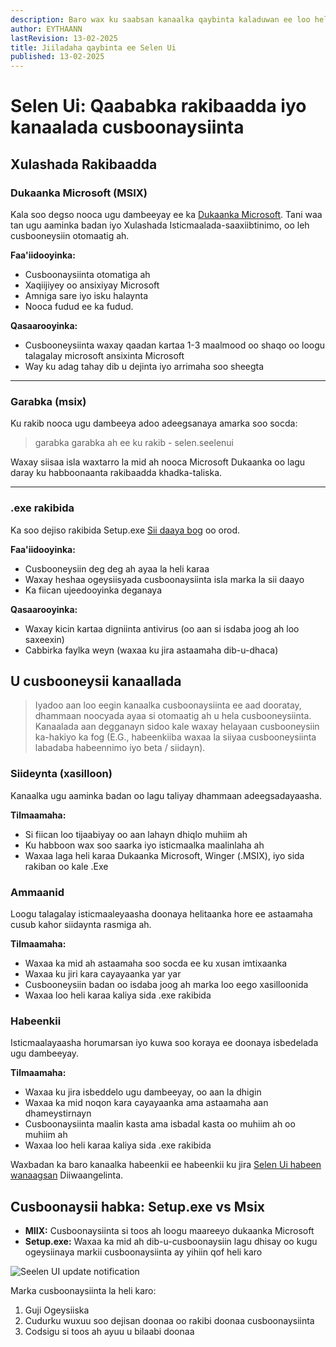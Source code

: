 ```yaml
---
description: Baro wax ku saabsan kanaalka qaybinta kaladuwan ee loo heli karo Selelen Ui
author: EYTHAANN
lastRevision: 13-02-2025
title: Jiiladaha qaybinta ee Selen Ui
published: 13-02-2025
---
```


# Selen Ui: Qaababka rakibaadda iyo kanaalada cusboonaysiinta

## Xulashada Rakibaadda

### Dukaanka Microsoft (MSIX)

Kala soo degso nooca ugu dambeeyay ee ka
[Dukaanka Microsoft](https://www.microsoft.com/store). Tani waa tan ugu aaminka
badan iyo Xulashada Isticmaalada-saaxiibtinimo, oo leh cusbooneysiin otomaatig
ah.

**Faa'iidooyinka:**

- Cusboonaysiinta otomatiga ah
- Xaqiijiyey oo ansixiyay Microsoft
- Amniga sare iyo isku halaynta
- Nooca fudud ee ka fudud.

**Qasaarooyinka:**

- Cusbooneysiinta waxay qaadan kartaa 1-3 maalmood oo shaqo oo loogu talagalay
  microsoft ansixinta Microsoft
- Way ku adag tahay dib u dejinta iyo arrimaha soo sheegta

---

### Garabka (msix)

Ku rakib nooca ugu dambeeya adoo adeegsanaya amarka soo socda:

> garabka garabka ah ee ku rakib - selen.seelenui

Waxay siisaa isla waxtarro la mid ah nooca Microsoft Dukaanka oo lagu daray ku
habboonaanta rakibaadda khadka-taliska.

---

### .exe rakibida

Ka soo dejiso rakibida Setup.exe
[Sii daaya bog](https://github.com/eythaann/Seelen-UI/releases) oo orod.

**Faa'iidooyinka:**

- Cusbooneysiin deg deg ah ayaa la heli karaa
- Waxay heshaa ogeysiisyada cusboonaysiinta isla marka la sii daayo
- Ka fiican ujeedooyinka deganaya

**Qasaarooyinka:**

- Waxay kicin kartaa digniinta antivirus (oo aan si isdaba joog ah loo saxeexin)
- Cabbirka faylka weyn (waxaa ku jira astaamaha dib-u-dhaca)

## U cusbooneysii kanaallada

> Iyadoo aan loo eegin kanaalka cusboonaysiinta ee aad dooratay, dhammaan
> noocyada ayaa si otomaatig ah u hela cusbooneysiinta. Kanaalada aan degganayn
> sidoo kale waxay helayaan cusbooneysiin ka-hakiyo ka fog (E.G., habeenkiiba
> waxaa la siiyaa cusbooneysiinta labadaba habeennimo iyo beta / siidayn).

### Siideynta (xasilloon)

Kanaalka ugu aaminka badan oo lagu taliyay dhammaan adeegsadayaasha.

**Tilmaamaha:**

- Si fiican loo tijaabiyay oo aan lahayn dhiqlo muhiim ah
- Ku habboon wax soo saarka iyo isticmaalka maalinlaha ah
- Waxaa laga heli karaa Dukaanka Microsoft, Winger (.MSIX), iyo sida rakiban oo
  kale .Exe

### Ammaanid

Loogu talagalay isticmaaleyaasha doonaya helitaanka hore ee astaamaha cusub
kahor siidaynta rasmiga ah.

**Tilmaamaha:**

- Waxaa ka mid ah astaamaha soo socda ee ku xusan imtixaanka
- Waxaa ku jiri kara cayayaanka yar yar
- Cusbooneysiin badan oo isdaba joog ah marka loo eego xasilloonida
- Waxaa loo heli karaa kaliya sida .exe rakibida

### Habeenkii

Isticmaalayaasha horumarsan iyo kuwa soo koraya ee doonaya isbedelada ugu
dambeeyay.

**Tilmaamaha:**

- Waxaa ku jira isbeddelo ugu dambeeyay, oo aan la dhigin
- Waxaa ka mid noqon kara cayayaanka ama astaamaha aan dhameystirnayn
- Cusboonaysiinta maalin kasta ama isbadal kasta oo muhiim ah oo muhiim ah
- Waxaa loo heli karaa kaliya sida .exe rakibida

Waxbadan ka baro kanaalka habeenkii ee habeenkii ku jira
[Selen Ui habeen wanaagsan](https://seelen.io/blog/nightly) Diiwaangelinta.

## Cusboonaysii habka: Setup.exe vs Msix

- **MIIX:** Cusboonaysiinta si toos ah loogu maareeyo dukaanka Microsoft
- **Setup.exe:** Waxaa ka mid ah dib-u-cusboonaysiin lagu dhisay oo kugu
  ogeysiinaya markii cusboonaysiinta ay yihiin qof heli karo

![Seelen UI update notification](https://github.com/Seelen-Inc/slu-blog/blob/master/blog/seelen-ui-distribution-channels/image.png?raw=true)

Marka cusboonaysiinta la heli karo:

1. Guji Ogeysiiska
2. Cudurku wuxuu soo dejisan doonaa oo rakibi doonaa cusboonaysiinta
3. Codsigu si toos ah ayuu u bilaabi doonaa
